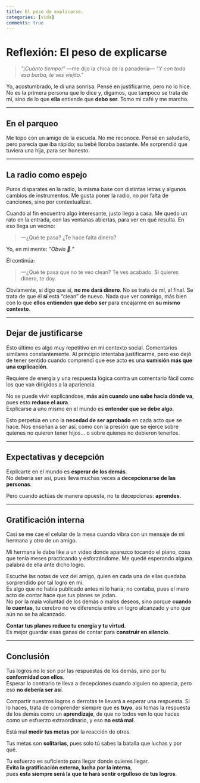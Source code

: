 ```yaml
---
title: El peso de explicarse.
categories: [vida]
comments: true
---
```


# Reflexión: El peso de explicarse

> _"¡Cuánto tiempo!"_ —me dijo la chica de la panadería— _"Y con toda esa barba, te ves viejito."_

Yo, acostumbrado, le di una sonrisa. Pensé en justificarme, pero no lo hice. No es la primera persona que lo dice y, digamos, que tampoco se trata de mí, sino de lo que **ella** entiende que **debo ser**. Tomo mi café y me marcho.

---

## En el parqueo

Me topo con un amigo de la escuela. No me reconoce. Pensé en saludarlo, pero parecía que iba rápido; su bebé lloraba bastante. Me sorprendió que tuviera una hija, para ser honesto.

---

## La radio como espejo

Puros disparates en la radio, la misma base con distintas letras y algunos cambios de instrumentos. Me gusta poner la radio, no por falta de canciones, sino por contextualizar.

Cuando al fin encuentro algo interesante, justo llego a casa. Me quedo un rato en la entrada, con las ventanas abiertas, para ver en qué resulta. En eso llega un vecino:

> —¿Qué te pasa? ¿Te hace falta dinero?

Yo, en mi mente: _“Obvio 🤔.”_

Él continúa:

> —¿Qué te pasa que no te veo clean? Te ves acabado. Si quieres dinero, te doy.

Obviamente, si digo que sí, **no me dará dinero**. No se trata de mí, al final. Se trata de que él **sí** está “clean” de nuevo. Nada que ver conmigo, más bien con lo que **ellos entienden que debo ser** para encajarme en **su mismo contexto**.

---

## Dejar de justificarse

Esto último es algo muy repetitivo en mi contexto social. Comentarios similares constantemente. Al principio intentaba justificarme, pero eso dejó de tener sentido cuando comprendí que ese acto es una **sumisión más que una explicación**.

Requiere de energía y una respuesta lógica contra un comentario fácil como los que van dirigidos a la apariencia.

No se puede vivir explicándose, **más aún cuando uno sabe hacia dónde va**, pues esto **reduce el aura**.  
Explicarse a uno mismo en el mundo es **entender que se debe algo**.

Esto perpetúa en uno la **necedad de ser aprobado** en cada acto que se hace. Nos enseñan a ser así, como con la presión que se ejerce sobre quienes no quieren tener hijos... o sobre quienes no debieron tenerlos.

---

## Expectativas y decepción

Explicarte en el mundo es **esperar de los demás**.  
No debería ser así, pues lleva muchas veces a **decepcionarse de las personas**.

Pero cuando actúas de manera opuesta, no te decepcionas: **aprendes**.

---

## Gratificación interna

Casi se me cae el celular de la mesa cuando vibra con un mensaje de mi hermana y otro de un amigo.

Mi hermana le daba like a un video donde aparezco tocando el piano, cosa que tenía meses practicando y esforzándome. Me quedé esperando alguna palabra de ella ante dicho logro.

Escuché las notas de voz del amigo, quien en cada una de ellas quedaba sorprendido por tal logro en mí.  
Es algo que no había publicado antes ni lo haría; no contaba, pues el mero acto de contar hace que tus planes se jodan.  
No por la mala voluntad de los demás o malos deseos, sino porque **cuando lo cuentas**, tu cerebro no ve diferencia entre un logro alcanzado y uno que aún no se ha alcanzado.

**Contar tus planes reduce tu energía y tu virtud.**  
Es mejor guardar esas ganas de contar para **construir en silencio**.

---

## Conclusión

Tus logros no lo son por las respuestas de los demás, sino por tu **conformidad con ellos**.  
Esperar lo contrario te lleva a decepciones cuando alguien no aprecia, pero eso **no debería ser así**.

Compartir nuestros logros o derrotas te llevará a esperar una respuesta. Si lo haces, trata de comprender siempre que es **tuyo**, así tomas la respuesta de los demás como un **aprendizaje**, de que no todos ven lo que haces como un esfuerzo extraordinario, y eso **no está mal**.

Está mal **medir tus metas** por la reacción de otros.

Tus metas son **solitarias**, pues solo tú sabes la batalla que luchas y por qué.

Tu esfuerzo es suficiente para llegar donde quieres llegar.  
**Evita la gratificación externa, lucha por la interna**,  
pues **esta siempre será la que te hará sentir orgulloso de tus logros**.